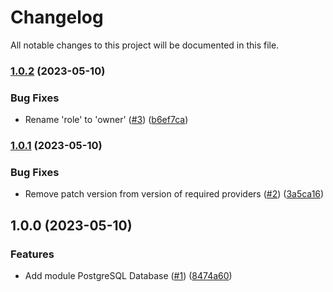 # Changelog

All notable changes to this project will be documented in this file.

### [1.0.2](https://github.com/cloud-labs-infra/terraform-postgresql-database/compare/v1.0.1...v1.0.2) (2023-05-10)


### Bug Fixes

* Rename 'role' to 'owner' ([#3](https://github.com/cloud-labs-infra/terraform-postgresql-database/issues/3)) ([b6ef7ca](https://github.com/cloud-labs-infra/terraform-postgresql-database/commit/b6ef7caba4cb664ec4f63e7a1d5c5f75c0b9d1b1))

### [1.0.1](https://github.com/cloud-labs-infra/terraform-postgresql-database/compare/v1.0.0...v1.0.1) (2023-05-10)


### Bug Fixes

* Remove patch version from version of required providers ([#2](https://github.com/cloud-labs-infra/terraform-postgresql-database/issues/2)) ([3a5ca16](https://github.com/cloud-labs-infra/terraform-postgresql-database/commit/3a5ca162f8adfb5e1b76ea644157cba04a70fe52))

## 1.0.0 (2023-05-10)


### Features

* Add module PostgreSQL Database ([#1](https://github.com/cloud-labs-infra/terraform-postgresql-database/issues/1)) ([8474a60](https://github.com/cloud-labs-infra/terraform-postgresql-database/commit/8474a60ead7061f05688f98273c516ffdf1a1964))
